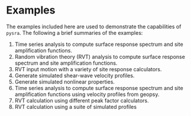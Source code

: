 # Examples

The examples included here are used to demonstrate the capabilities of `pysra`.
The following a brief summaries of the examples:

1. Time series analysis to compute surface response spectrum and site
amplification functions.
1. Random vibration theory (RVT) analysis to compute surface response
spectrum and site amplification functions.
1. RVT input motion with a variety of site response calculators.
1. Generate simulated shear-wave velocity profiles.
1. Generate simulated nonlinear properties.
1. Time series analysis to compute surface response spectrum and site amplification functions using velocity profiles from geopsy.
1. RVT calculation using different peak factor calculators.
1. RVT calculation using a suite of simulated profiles
